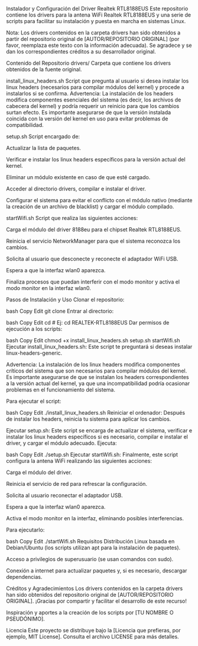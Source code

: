 Instalador y Configuración del Driver Realtek RTL8188EUS
Este repositorio contiene los drivers para la antena WiFi Realtek RTL8188EUS y una serie de scripts para facilitar su instalación y puesta en marcha en sistemas Linux.

Nota: Los drivers contenidos en la carpeta drivers han sido obtenidos a partir del repositorio original de [AUTOR/REPOSITORIO ORIGINAL] (por favor, reemplaza este texto con la información adecuada). Se agradece y se dan los correspondientes créditos a su desarrollador original.

Contenido del Repositorio
drivers/
Carpeta que contiene los drivers obtenidos de la fuente original.

install_linux_headers.sh
Script que pregunta al usuario si desea instalar los linux headers (necesarios para compilar módulos del kernel) y procede a instalarlos si se confirma.
Advertencia: La instalación de los headers modifica componentes esenciales del sistema (es decir, los archivos de cabecera del kernel) y podría requerir un reinicio para que los cambios surtan efecto. Es importante asegurarse de que la versión instalada coincida con la versión del kernel en uso para evitar problemas de compatibilidad.

setup.sh
Script encargado de:

Actualizar la lista de paquetes.

Verificar e instalar los linux headers específicos para la versión actual del kernel.

Eliminar un módulo existente en caso de que esté cargado.

Acceder al directorio drivers, compilar e instalar el driver.

Configurar el sistema para evitar el conflicto con el módulo nativo (mediante la creación de un archivo de blacklist) y cargar el módulo compilado.

startWifi.sh
Script que realiza las siguientes acciones:

Carga el módulo del driver 8188eu para el chipset Realtek RTL8188EUS.

Reinicia el servicio NetworkManager para que el sistema reconozca los cambios.

Solicita al usuario que desconecte y reconecte el adaptador WiFi USB.

Espera a que la interfaz wlan0 aparezca.

Finaliza procesos que puedan interferir con el modo monitor y activa el modo monitor en la interfaz wlan0.

Pasos de Instalación y Uso
Clonar el repositorio:

bash
Copy
Edit
git clone <URL-del-repositorio>
Entrar al directorio:

bash
Copy
Edit
cd <nombre-del-directorio-clonado>  # Ej: cd REALTEK-RTL8188EUS
Dar permisos de ejecución a los scripts:

bash
Copy
Edit
chmod +x install_linux_headers.sh setup.sh startWifi.sh
Ejecutar install_linux_headers.sh:
Este script te preguntará si deseas instalar linux-headers-generic.

Advertencia:
La instalación de los linux headers modifica componentes críticos del sistema que son necesarios para compilar módulos del kernel. Es importante asegurarse de que se instalan los headers correspondientes a la versión actual del kernel, ya que una incompatibilidad podría ocasionar problemas en el funcionamiento del sistema.

Para ejecutar el script:

bash
Copy
Edit
./install_linux_headers.sh
Reiniciar el ordenador:
Después de instalar los headers, reinicia tu sistema para aplicar los cambios.

Ejecutar setup.sh:
Este script se encarga de actualizar el sistema, verificar e instalar los linux headers específicos si es necesario, compilar e instalar el driver, y cargar el módulo adecuado.
Ejecuta:

bash
Copy
Edit
./setup.sh
Ejecutar startWifi.sh:
Finalmente, este script configura la antena WiFi realizando las siguientes acciones:

Carga el módulo del driver.

Reinicia el servicio de red para refrescar la configuración.

Solicita al usuario reconectar el adaptador USB.

Espera a que la interfaz wlan0 aparezca.

Activa el modo monitor en la interfaz, eliminando posibles interferencias.

Para ejecutarlo:

bash
Copy
Edit
./startWifi.sh
Requisitos
Distribución Linux basada en Debian/Ubuntu (los scripts utilizan apt para la instalación de paquetes).

Acceso a privilegios de superusuario (se usan comandos con sudo).

Conexión a internet para actualizar paquetes y, si es necesario, descargar dependencias.

Créditos y Agradecimientos
Los drivers contenidos en la carpeta drivers han sido obtenidos del repositorio original de [AUTOR/REPOSITORIO ORIGINAL]. ¡Gracias por compartir y facilitar el desarrollo de este recurso!

Inspiración y aportes a la creación de los scripts por [TU NOMBRE O PSEUDÓNIMO].

Licencia
Este proyecto se distribuye bajo la [Licencia que prefieras, por ejemplo, MIT License]. Consulta el archivo LICENSE para más detalles.

